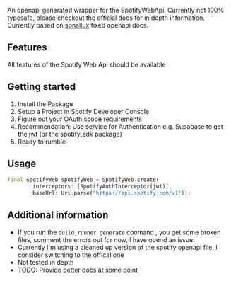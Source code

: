 <!--
This README describes the package. If you publish this package to pub.dev,
this README's contents appear on the landing page for your package.

For information about how to write a good package README, see the guide for
[writing package pages](https://dart.dev/guides/libraries/writing-package-pages).

For general information about developing packages, see the Dart guide for
[creating packages](https://dart.dev/guides/libraries/create-library-packages)
and the Flutter guide for
[developing packages and plugins](https://flutter.dev/developing-packages).
-->

An openapi generated wrapper for the SpotifyWebApi.
Currently not 100% typesafe, please checkout the official docs for in depth information.
Currently based on [sonallux](https://github.com/sonallux/spotify-web-api) fixed openapi docs.

## Features

All features of the Spotify Web Api should be available

## Getting started

1. Install the Package
2. Setup a Project in Spotify Developer Console
3. Figure out your OAuth scope requirements
3. Recommendation: Use service for Authentication e.g. Supabase to get the jwt (or the spotify_sdk package)
4. Ready to rumble
## Usage

```dart
final SpotifyWeb spotifyWeb = SpotifyWeb.create(
        interceptors: [SpotifyAuthInterceptor(jwt)],
        baseUrl: Uri.parse("https://api.spotify.com/v1"));
```

## Additional information
- If you run  the `build_runner generate` coomand , you get some broken files, comment the errors out for now, I have opend an issue.
- Currently I'm using a cleaned up version of the spotify openapi file, I consider switching to the offical one
- Not tested in depth
- TODO: Provide better docs at some point